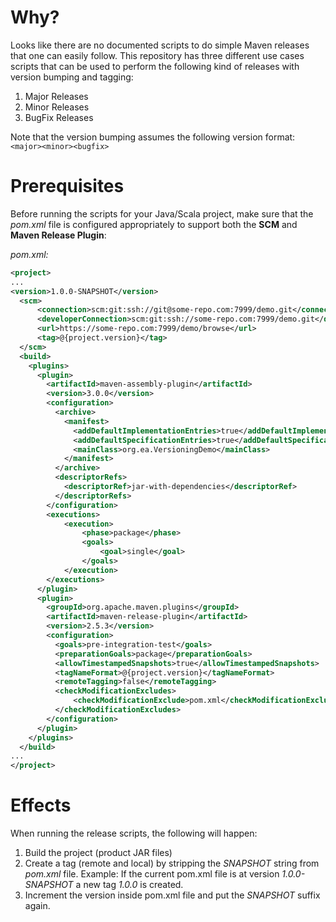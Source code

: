 # Why?

Looks like there are no documented scripts to do simple Maven releases that one can easily follow. This repository has three different use cases scripts that can be used to perform the following kind of releases with version bumping and tagging:

1.  Major Releases
2.  Minor Releases
3.  BugFix Releases

Note that the version bumping assumes the following version format:
`<major><minor><bugfix>`

# Prerequisites

Before running the scripts for your Java/Scala project, make sure that the _pom.xml_ file is configured appropriately to support both the **SCM** and **Maven Release Plugin**:

_pom.xml:_

```xml
<project>
...
<version>1.0.0-SNAPSHOT</version>
  <scm>
      <connection>scm:git:ssh://git@some-repo.com:7999/demo.git</connection>
      <developerConnection>scm:git:ssh://some-repo.com:7999/demo.git</developerConnection>
      <url>https://some-repo.com:7999/demo/browse</url>
      <tag>@{project.version}</tag>
  </scm>
  <build>
    <plugins>
      <plugin>
        <artifactId>maven-assembly-plugin</artifactId>
        <version>3.0.0</version>
        <configuration>
          <archive>
            <manifest>
              <addDefaultImplementationEntries>true</addDefaultImplementationEntries>
              <addDefaultSpecificationEntries>true</addDefaultSpecificationEntries>
              <mainClass>org.ea.VersioningDemo</mainClass>
            </manifest>
          </archive>
          <descriptorRefs>
            <descriptorRef>jar-with-dependencies</descriptorRef>
          </descriptorRefs>
        </configuration>
        <executions>
            <execution>
                <phase>package</phase>
                <goals>
                    <goal>single</goal>
                </goals>
            </execution>
        </executions>
      </plugin>
      <plugin>
        <groupId>org.apache.maven.plugins</groupId>
        <artifactId>maven-release-plugin</artifactId>
        <version>2.5.3</version>
        <configuration>
          <goals>pre-integration-test</goals>
          <preparationGoals>package</preparationGoals>
          <allowTimestampedSnapshots>true</allowTimestampedSnapshots>
          <tagNameFormat>@{project.version}</tagNameFormat>
          <remoteTagging>false</remoteTagging>
          <checkModificationExcludes>
              <checkModificationExclude>pom.xml</checkModificationExclude>
          </checkModificationExcludes>
        </configuration>
      </plugin>
    </plugins>
  </build>
...
</project>
```

# Effects

When running the release scripts, the following will happen:

1.  Build the project (product JAR files)
2.  Create a tag (remote and local) by stripping the _SNAPSHOT_ string from _pom.xml_ file. Example: If the current pom.xml file is at version _1.0.0-SNAPSHOT_ a new tag _1.0.0_ is created.
3.  Increment the version inside pom.xml file and put the _SNAPSHOT_ suffix again.
